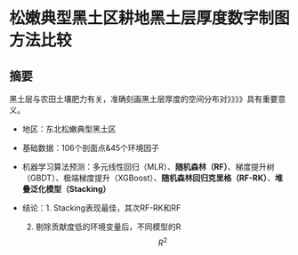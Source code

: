 # 松嫩典型黑土区耕地黑土层厚度数字制图方法比较

## 摘要

黑土层与农田土壤肥力有关，准确刻画黑土层厚度的空间分布对》》》》具有重要意义。

* 地区：东北松嫩典型黑土区

* 基础数据：106个剖面点&45个环境因子

* 机器学习算法预测：多元线性回归（MLR）、**随机森林（RF）**、梯度提升树（GBDT）、极端梯度提升（XGBoost）、**随机森林回归克里格（RF-RK）**、**堆叠泛化模型（Stacking）**

* 结论：1. Stacking表现最佳，其次RF-RK和RF

     2. 剔除贡献度低的环境变量后，不同模型的R
        $$
        R^2
        $$
        

